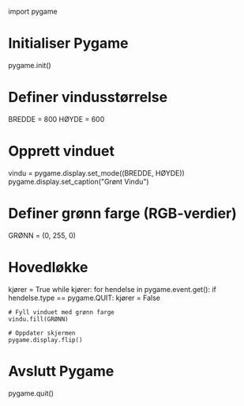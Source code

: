 import pygame

# Initialiser Pygame
pygame.init()

# Definer vindusstørrelse
BREDDE = 800
HØYDE = 600

# Opprett vinduet
vindu = pygame.display.set_mode((BREDDE, HØYDE))
pygame.display.set_caption("Grønt Vindu")

# Definer grønn farge (RGB-verdier)
GRØNN = (0, 255, 0)

# Hovedløkke
kjører = True
while kjører:
    for hendelse in pygame.event.get():
        if hendelse.type == pygame.QUIT:
            kjører = False
    
    # Fyll vinduet med grønn farge
    vindu.fill(GRØNN)
    
    # Oppdater skjermen
    pygame.display.flip()

# Avslutt Pygame
pygame.quit()


